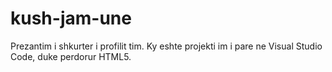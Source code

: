 # kush-jam-une
Prezantim i shkurter i profilit tim.
Ky eshte projekti im i pare ne Visual Studio Code, duke perdorur HTML5.